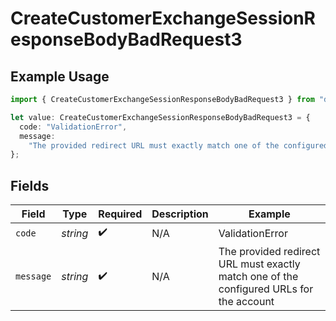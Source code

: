 # CreateCustomerExchangeSessionResponseBodyBadRequest3

## Example Usage

```typescript
import { CreateCustomerExchangeSessionResponseBodyBadRequest3 } from "dwolla-typescript/models/operations";

let value: CreateCustomerExchangeSessionResponseBodyBadRequest3 = {
  code: "ValidationError",
  message:
    "The provided redirect URL must exactly match one of the configured URLs for the account",
};
```

## Fields

| Field                                                                                   | Type                                                                                    | Required                                                                                | Description                                                                             | Example                                                                                 |
| --------------------------------------------------------------------------------------- | --------------------------------------------------------------------------------------- | --------------------------------------------------------------------------------------- | --------------------------------------------------------------------------------------- | --------------------------------------------------------------------------------------- |
| `code`                                                                                  | *string*                                                                                | :heavy_check_mark:                                                                      | N/A                                                                                     | ValidationError                                                                         |
| `message`                                                                               | *string*                                                                                | :heavy_check_mark:                                                                      | N/A                                                                                     | The provided redirect URL must exactly match one of the configured URLs for the account |